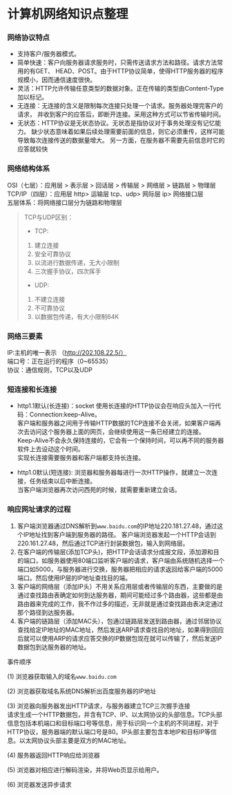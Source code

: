 # 计算机网络知识点整理

### 网络协议特点
- 支持客户/服务器模式。
- 简单快速：客户向服务器请求服务时，只需传送请求方法和路径。请求方法常用的有GET、 HEAD、POST。由于HTTP协议简单，使得HTTP服务器的程序规模小，因而通信速度很快。
- 灵活：HTTP允许传输任意类型的数据对象。正在传输的类型由Content-Type加以标记。
- 无连接：无连接的含义是限制每次连接只处理一个请求。服务器处理完客户的请求， 并收到客户的应答后，即断开连接。采用这种方式可以节省传输时间。
- 无状态：HTTP协议是无状态协议。无状态是指协议对于事务处理没有记忆能力。
缺少状态意味着如果后续处理需要前面的信息，则它必须重传，这样可能导致每次连接传送的数据量增大。
另一方面，在服务器不需要先前信息时它的应答就较快

### 网络结构体系
OSI（七层）：应用层 > 表示层 > 回话层 > 传输层 > 网络层 > 链路层 > 物理层   
TCP/IP（四层）：应用层 http> 运输层 tcp、udp> 网际层 ip> 网络接口层   
五层体系：将网络接口层分为链路和物理层  
> TCP与UDP区别：
> - TCP:
> 1. 建立连接
> 2. 安全可靠协议
> 3. 以流进行数据传递，无大小限制
> 4. 三次握手协议，四次挥手
> - UDP:
> 1. 不建立连接
> 2. 不可靠协议
> 3. 以数据包传递，有大小限制64K

### 网络三要素
IP:主机的唯一表示 （http://202.108.22.5/）  
端口号：正在运行的程序（0~65535）  
协议：通信规则，TCP以及UDP  

### 短连接和长连接
- http1.1默认(长连接)：socket
使用长连接的HTTP协议会在响应头加入一行代码：Connection:keep-Alive。  
客户端和服务器之间用于传输HTTP数据的TCP连接不会关闭，如果客户端再次去访问这个服务器上面的网页，会继续使用这一条已经建立的连接。  
Keep-Alive不会永久保持连接的，它会有一个保持时间，可以再不同的服务器软件上去设动这个时间。  
实现长连接需要服务器和客户端都支持长连接。 

- http1.0默认(短连接): 
浏览器和服务器每进行一次HTTP操作，就建立一次连接，任务结束以后中断连接。  
当客户端浏览器再次访问西苑的时候，就需要重新建立会话。

### 响应网址请求的过程
1. 客户端浏览器通过DNS解析到`www.baidu.com`的IP地址220.181.27.48，通过这个IP地址找到客户端到服务器的路径。
客户端浏览器发起一个HTTP会话到220.161.27.48，然后通过TCP进行封装数据包，输入到网络层。
2. 在客户端的传输层(添加TCP头)，把HTTP会话请求分成报文段，添加源和目的端口，如服务器使用80端口监听客户端的请求，客户端由系统随机选择一个端口如5000，与服务器进行交换，服务器把相应的请求返回给客户端的5000端口。然后使用IP层的IP地址查找目的端。
3. 客户端的网络层（添加IP头）不用关系应用层或者传输层的东西，主要做的是通过查找路由表确定如何到达服务器，期间可能经过多个路由器，这些都是由路由器来完成的工作，我不作过多的描述，无非就是通过查找路由表决定通过那个路径到达服务器。
4. 客户端的链路层（添加MAC头），包通过链路层发送到路由器，通过邻居协议查找给定IP地址的MAC地址，然后发送ARP请求查找目的地址，如果得到回应后就可以使用ARP的请求应答交换的IP数据包现在就可以传输了，然后发送IP数据包到达服务器的地址。


事件顺序

(1) 浏览器获取输入的域名`www.baidu.com`

(2) 浏览器获取域名系统DNS解析出百度服务器的IP地址

(3) 浏览器向服务器发出HTTP请求，与服务器建立TCP三次握手连接  
请求生成一个HTTP数据包，并含有TCP、IP、以太网协议的头部信息。TCP头部信息包括本机端口和目标端口号等信息，用于标识同一个主机的不同进程，对于HTTP协议，服务器端的默认端口号是80。IP头部主要包含本地IP和目标IP等信息。以太网协议头部主要是双方的MAC地址。

(4) 服务器返回HTTP响应给浏览器

(5) 浏览器对相应进行解码渲染，并将Web页显示给用户。

(6) 浏览器发送异步请求
